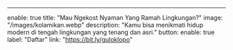 ---
enable: true
title: "Mau Ngekost Nyaman Yang Ramah Lingkungan?"
image: "/images/kolamikan.webp"
description: "Kamu bisa menikmati hidup modern di tengah lingkungan yang tenang dan asri."
button:
  enable: true
  label: "Daftar"
  link: "https://bit.ly/guloklopo"
